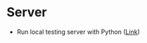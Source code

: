 # Server

 - Run local testing server with Python ([Link](https://developer.mozilla.org/en-US/docs/Learn/Common_questions/set_up_a_local_testing_server))

<!--stackedit_data:
eyJoaXN0b3J5IjpbNTU1NzgxNTM3XX0=
-->